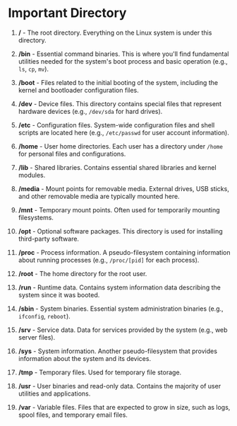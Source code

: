 # Important Directory

1. **/** - The root directory. Everything on the Linux system is under this directory.

2. **/bin** - Essential command binaries. This is where you'll find fundamental utilities needed for the system's boot process and basic operation (e.g., `ls`, `cp`, `mv`).

3. **/boot** - Files related to the initial booting of the system, including the kernel and bootloader configuration files.

4. **/dev** - Device files. This directory contains special files that represent hardware devices (e.g., `/dev/sda` for hard drives).

5. **/etc** - Configuration files. System-wide configuration files and shell scripts are located here (e.g., `/etc/passwd` for user account information).

6. **/home** - User home directories. Each user has a directory under `/home` for personal files and configurations.

7. **/lib** - Shared libraries. Contains essential shared libraries and kernel modules.

8. **/media** - Mount points for removable media. External drives, USB sticks, and other removable media are typically mounted here.

9. **/mnt** - Temporary mount points. Often used for temporarily mounting filesystems.

10. **/opt** - Optional software packages. This directory is used for installing third-party software.

11. **/proc** - Process information. A pseudo-filesystem containing information about running processes (e.g., `/proc/[pid]` for each process).

12. **/root** - The home directory for the root user.

13. **/run** - Runtime data. Contains system information data describing the system since it was booted.

14. **/sbin** - System binaries. Essential system administration binaries (e.g., `ifconfig`, `reboot`).

15. **/srv** - Service data. Data for services provided by the system (e.g., web server files).

16. **/sys** - System information. Another pseudo-filesystem that provides information about the system and its devices.

17. **/tmp** - Temporary files. Used for temporary file storage.

18. **/usr** - User binaries and read-only data. Contains the majority of user utilities and applications.

19. **/var** - Variable files. Files that are expected to grow in size, such as logs, spool files, and temporary email files.


